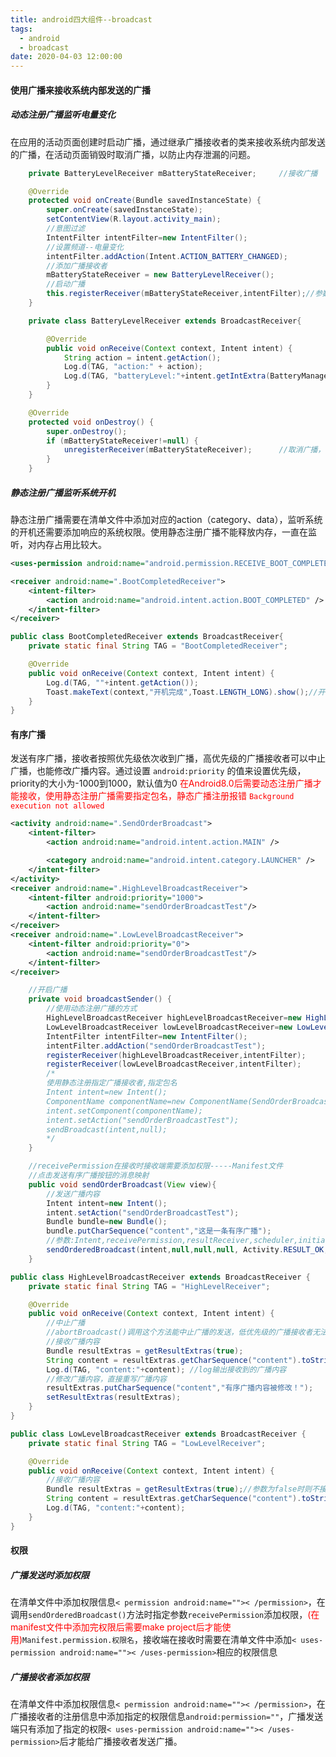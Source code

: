 ```yaml
---
title: android四大组件--broadcast
tags:
  - android
  - broadcast
date: 2020-04-03 12:00:00
---
```


#### 使用广播来接收系统内部发送的广播

##### 动态注册广播监听电量变化
在应用的活动页面创建时启动广播，通过继承广播接收者的类来接收系统内部发送的广播，在活动页面销毁时取消广播，以防止内存泄漏的问题。

```java
    private BatteryLevelReceiver mBatteryStateReceiver;     //接收广播

    @Override
    protected void onCreate(Bundle savedInstanceState) {
        super.onCreate(savedInstanceState);
        setContentView(R.layout.activity_main);
        //意图过滤
        IntentFilter intentFilter=new IntentFilter();
        //设置频道--电量变化
        intentFilter.addAction(Intent.ACTION_BATTERY_CHANGED);
        //添加广播接收者
        mBatteryStateReceiver = new BatteryLevelReceiver();
        //启动广播
        this.registerReceiver(mBatteryStateReceiver,intentFilter);//参数：BroadcastReceiver,IntentFilter
    }

    private class BatteryLevelReceiver extends BroadcastReceiver{

        @Override
        public void onReceive(Context context, Intent intent) {
            String action = intent.getAction();
            Log.d(TAG, "action:" + action);
            Log.d(TAG, "batteryLevel:"+intent.getIntExtra(BatteryManager.EXTRA_LEVEL,0));
        }
    }

    @Override
    protected void onDestroy() {
        super.onDestroy();
        if (mBatteryStateReceiver!=null) {
            unregisterReceiver(mBatteryStateReceiver);      //取消广播，防止内存泄漏
        }
    }
```

<!--more-->

##### 静态注册广播监听系统开机

静态注册广播需要在清单文件中添加对应的action（category、data），监听系统的开机还需要添加响应的系统权限。使用静态注册广播不能释放内存，一直在监听，对内存占用比较大。

```xml
<uses-permission android:name="android.permission.RECEIVE_BOOT_COMPLETED"></uses-permission>

<receiver android:name=".BootCompletedReceiver">
    <intent-filter>
        <action android:name="android.intent.action.BOOT_COMPLETED" />  <!--开机完成的action-->
    </intent-filter>
</receiver>
```

```java
public class BootCompletedReceiver extends BroadcastReceiver{
    private static final String TAG = "BootCompletedReceiver";

    @Override
    public void onReceive(Context context, Intent intent) {
        Log.d(TAG, ""+intent.getAction());
        Toast.makeText(context,"开机完成",Toast.LENGTH_LONG).show();//开机完成时弹出提示信息
    }
}
```

#### 有序广播
发送有序广播，接收者按照优先级依次收到广播，高优先级的广播接收者可以中止广播，也能修改广播内容。通过设置  `android:priority` 的值来设置优先级，priority的大小为-1000到1000，默认值为0 
<font color="#ff0000">在Android8.0后需要动态注册广播才能接收，使用静态注册广播需要指定包名，静态广播注册报错 `Background execution not allowed`</font>  

```xml
<activity android:name=".SendOrderBroadcast">
    <intent-filter>
        <action android:name="android.intent.action.MAIN" />

        <category android:name="android.intent.category.LAUNCHER" />
    </intent-filter>
</activity>
<receiver android:name=".HighLevelBroadcastReceiver">
    <intent-filter android:priority="1000">
        <action android:name="sendOrderBroadcastTest"/>
    </intent-filter>
</receiver>
<receiver android:name=".LowLevelBroadcastReceiver">
    <intent-filter android:priority="0">
        <action android:name="sendOrderBroadcastTest"/>
    </intent-filter>
</receiver>
```

```java
    //开启广播
    private void broadcastSender() {
        //使用动态注册广播的方式
        HighLevelBroadcastReceiver highLevelBroadcastReceiver=new HighLevelBroadcastReceiver();
        LowLevelBroadcastReceiver lowLevelBroadcastReceiver=new LowLevelBroadcastReceiver();
        IntentFilter intentFilter=new IntentFilter();
        intentFilter.addAction("sendOrderBroadcastTest");
        registerReceiver(highLevelBroadcastReceiver,intentFilter);
        registerReceiver(lowLevelBroadcastReceiver,intentFilter);
        /*
        使用静态注册指定广播接收者,指定包名
        Intent intent=new Intent();
        ComponentName componentName=new ComponentName(SendOrderBroadcast.this,HighLevelBroadcastReceiver.class);
        intent.setComponent(componentName);
        intent.setAction("sendOrderBroadcastTest");
        sendBroadcast(intent,null);
        */
    }

    //receivePermission在接收时接收端需要添加权限-----Manifest文件
    //点击发送有序广播按钮的消息映射
    public void sendOrderBroadcast(View view){
        //发送广播内容
        Intent intent=new Intent();
        intent.setAction("sendOrderBroadcastTest");
        Bundle bundle=new Bundle();
        bundle.putCharSequence("content","这是一条有序广播");
        //参数:Intent,receivePermission,resultReceiver,scheduler,initialCode,initialData,initialExtras
        sendOrderedBroadcast(intent,null,null,null, Activity.RESULT_OK,null,bundle);
    }
```

```java
public class HighLevelBroadcastReceiver extends BroadcastReceiver {
    private static final String TAG = "HighLevelReceiver";

    @Override
    public void onReceive(Context context, Intent intent) {
        //中止广播
        //abortBroadcast()调用这个方法能中止广播的发送，低优先级的广播接收者无法接收
        //接收广播内容
        Bundle resultExtras = getResultExtras(true);
        String content = resultExtras.getCharSequence("content").toString();
        Log.d(TAG, "content:"+content); //log输出接收到的广播内容
        //修改广播内容，直接重写广播内容
        resultExtras.putCharSequence("content","有序广播内容被修改！");
        setResultExtras(resultExtras);
    }
}
```

```java
public class LowLevelBroadcastReceiver extends BroadcastReceiver {
    private static final String TAG = "LowLevelReceiver";

    @Override
    public void onReceive(Context context, Intent intent) {
        //接收广播内容
        Bundle resultExtras = getResultExtras(true);//参数为false时则不接收上级广播添加的内容
        String content = resultExtras.getCharSequence("content").toString();
        Log.d(TAG, "content:"+content);
    }
}
```

#### 权限
##### 广播发送时添加权限
在清单文件中添加权限信息`< permission android:name="">< /permission>`，在调用`sendOrderedBroadcast()`方法时指定参数`receivePermission`添加权限，<font color="#f00">(在manifest文件中添加完权限后需要make project后才能使用)</font>`Manifest.permission.权限名`，接收端在接收时需要在清单文件中添加`< uses-permission android:name="">< /uses-permission>`相应的权限信息

##### 广播接收者添加权限  
在清单文件中添加权限信息`< permission android:name="">< /permission>`，在广播接收者的注册信息中添加指定的权限信息`android:permission=""`，广播发送端只有添加了指定的权限`< uses-permission android:name="">< /uses-permission>`后才能给广播接收者发送广播。

